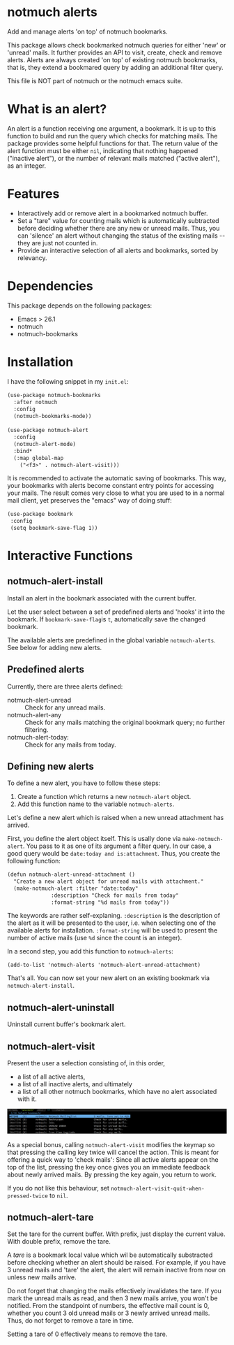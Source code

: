 # notmuch alerts
Add and manage alerts 'on top' of notmuch bookmarks.

This package allows check bookmarked notmuch queries for either 'new'
or 'unread' mails. It further provides an API to visit, create, check
and remove alerts. Alerts are always created 'on top' of existing
notmuch bookmarks, that is, they extend a bookmared query by adding an
additional filter query.

This file is NOT part of notmuch or the notmuch emacs suite.

# What is an alert?

An alert is a function receiving one argument, a bookmark. It is up to
this function to build and run the query which checks for matching
mails. The package provides some helpful functions for that. The
return value of the alert function must be either `nil`, indicating
that nothing happened ("inactive alert"), or the number of relevant
mails matched ("active alert"), as an integer.

# Features

 - Interactively add or remove alert in a bookmarked notmuch buffer.
 - Set a "tare" value for counting mails which is automatically
   subtracted before deciding whether there are any new or unread
   mails. Thus, you can 'silence' an alert without changing the status
   of the existing mails -- they are just not counted in.
 - Provide an interactive selection of all alerts and bookmarks,
   sorted by relevancy.

# Dependencies

This package depends on the following packages:

 - Emacs > 26.1
 - notmuch
 - notmuch-bookmarks
 
# Installation

I have the following snippet in my `init.el`:

```
(use-package notmuch-bookmarks
  :after notmuch
  :config
  (notmuch-bookmarks-mode))

(use-package notmuch-alert
  :config
  (notmuch-alert-mode)
  :bind*
  (:map global-map
	("<f3>" . notmuch-alert-visit)))
```

It is recommended to activate the automatic saving of bookmarks. This
way, your bookmarks with alerts become constant entry points for
accessing your mails. The result comes very close to what you are used
to in a normal mail client, yet preserves the "emacs" way of doing
stuff:

```
(use-package bookmark
 :config
 (setq bookmark-save-flag 1))
```

# Interactive Functions

## notmuch-alert-install
Install an alert in the bookmark associated with the current buffer.

Let the user select between a set of predefined alerts and 'hooks' it
into the bookmark. If `bookmark-save-flag`is `t`, automatically save
the changed bookmark.

The available alerts are predefined in the global variable
`notmuch-alerts`. See below for adding new alerts.

## Predefined alerts

 Currently, there are three alerts defined:

<dl>
 <dt>notmuch-alert-unread</dt>
 <dd>Check for any unread mails.</dd>
 
 <dt> notmuch-alert-any</dt>
 <dd>Check for any mails matching the original bookmark query; no further filtering.<dd>

<dt>notmuch-alert-today:</dt>
<dd>Check for any mails from today.</dd>

 </dl>
 
## Defining new alerts

To define a new alert, you have to follow these steps:

 1. Create a function which returns a new `notmuch-alert` object.
 2. Add this function name to  the variable `notmuch-alerts`.
 
Let's define a new alert which is raised when a new unread attachment
has arrived. 

First, you define the alert object itself. This is usally done via
`make-notmuch-alert`. You pass to it as one of its argument a filter
query. In our case, a good query would be `date:today and
is:attachment`. Thus, you create the following function:

``` emacs-lisp
(defun notmuch-alert-unread-attachment ()
  "Create a new alert object for unread mails with attachment."
  (make-notmuch-alert :filter "date:today"
		      :description "Check for mails from today"
		      :format-string "%d mails from today"))

```

The keywords are rather self-explaning. `:description` is the
description of the alert as it will be presented to the user, i.e.
when selecting one of the available alerts for installation.
`:format-string` will be used to present the number of active mails
(use `%d` since the count is an integer).

In a second step, you add this function to `notmuch-alerts`:

``` emacs-lisp
(add-to-list 'notmuch-alerts 'notmuch-alert-unread-attachment)
```

That's all. You can now set your new alert on an existing bookmark via
`notmuch-alert-install`.
 
## notmuch-alert-uninstall

Uninstall current buffer's bookmark alert.

## notmuch-alert-visit

Present the user a selection consisting of, in this order,

 - a list of all active alerts,
 - a list of all inactive alerts, and ultimately
 - a list of all other notmuch bookmarks, which have no alert
   associated with it.
 
![Screenshot](screenshot.png)

As a special bonus, calling `notmuch-alert-visit` modifies the keymap
so that pressing the calling key twice will cancel the action. This is
meant for offering a quick way to 'check mails': Since all active
alerts appear on the top of the list, pressing the key once gives you
an immediate feedback about newly arrived mails. By pressing the key
again, you return to work.

If you do not like this behaviour, set
`notmuch-alert-visit-quit-when-pressed-twice` to `nil`.

## notmuch-alert-tare

Set the tare for the current buffer. With prefix, just display the
current value. With double prefix, remove the tare.

A *tare* is a bookmark local value which wil be automatically
substracted before checking whether an alert should be raised. For
example, if you have 3 unread mails and 'tare' the alert, the alert
will remain inactive from now on unless new mails arrive. 

Do not forget that changing the mails effectively invalidates the
tare. If you mark the unread mails as read, and then 3 new mails
arrive, you won't be notified. From the standpoint of numbers, the
effective mail count is 0, whether you count 3 old unread mails or 3
newly arrived unread mails. Thus, do not forget to remove a tare in
time.

Setting a tare of 0 effectively means to remove the tare.

 


